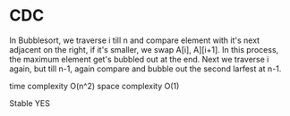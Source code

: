 # CDC
In Bubblesort, we traverse i till n and compare element with it's next adjacent on the right, if it's smaller, we swap A[i], A][i+1].
In this process, the maximum element get's bubbled out at the end. Next we traverse i again, but till n-1, again compare and bubble out the second larfest at n-1.

time complexity O(n^2)
space complexity O(1)
 
Stable YES
